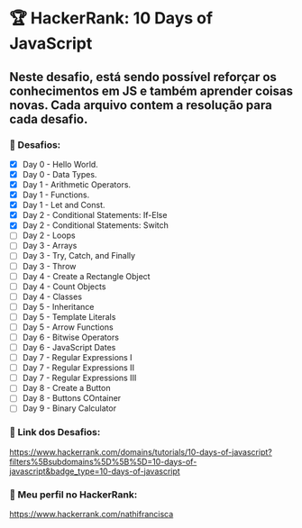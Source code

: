 # :trophy: **HackerRank:** 10 Days of JavaScript

## Neste desafio, está sendo possível reforçar os conhecimentos em JS e também aprender coisas novas. Cada arquivo contem a resolução para cada desafio.


### :pushpin: Desafios:

- [X] Day 0 - Hello World.  
- [X] Day 0 - Data Types.  
- [X] Day 1 - Arithmetic Operators.  
- [X] Day 1 - Functions.  
- [X] Day 1 - Let and Const.  
- [X] Day 2 - Conditional Statements: If-Else 
- [X] Day 2 - Conditional Statements: Switch
- [ ] Day 2 - Loops
- [ ] Day 3 - Arrays
- [ ] Day 3 - Try, Catch, and Finally
- [ ] Day 3 - Throw
- [ ] Day 4 - Create a Rectangle Object
- [ ] Day 4 - Count Objects
- [ ] Day 4 - Classes
- [ ] Day 5 - Inheritance
- [ ] Day 5 - Template Literals
- [ ] Day 5 - Arrow Functions
- [ ] Day 6 - Bitwise Operators
- [ ] Day 6 - JavaScript Dates
- [ ] Day 7 - Regular Expressions I
- [ ] Day 7 - Regular Expressions II
- [ ] Day 7 - Regular Expressions III
- [ ] Day 8 - Create a Button
- [ ] Day 8 - Buttons COntainer
- [ ] Day 9 - Binary Calculator

### :link: Link dos Desafios:
  
  https://www.hackerrank.com/domains/tutorials/10-days-of-javascript?filters%5Bsubdomains%5D%5B%5D=10-days-of-javascript&badge_type=10-days-of-javascript

### :link: Meu perfil no HackerRank: 

  https://www.hackerrank.com/nathifrancisca